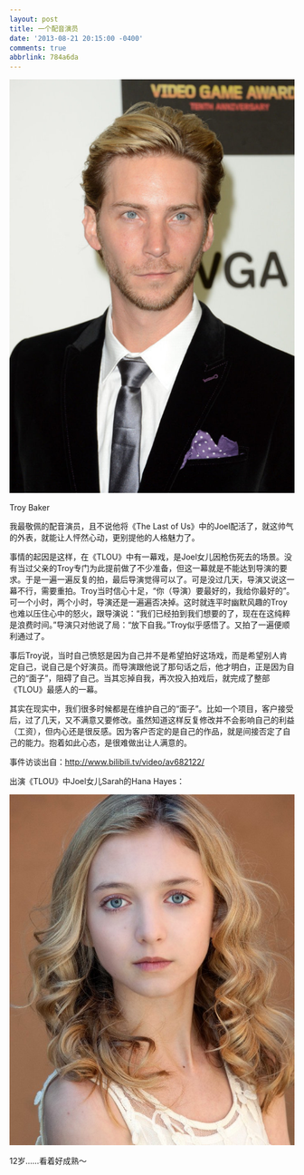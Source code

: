 ```yaml
---
layout: post
title: 一个配音演员
date: '2013-08-21 20:15:00 -0400'
comments: true
abbrlink: 784a6da
---
```


![](\img\Troy_Baker.jpeg)

Troy Baker

我最敬佩的配音演员，且不说他将《The Last of Us》中的Joel配活了，就这帅气的外表，就能让人怦然心动，更别提他的人格魅力了。

事情的起因是这样，在《TLOU》中有一幕戏，是Joel女儿因枪伤死去的场景。没有当过父亲的Troy专门为此提前做了不少准备，但这一幕就是不能达到导演的要求。于是一遍一遍反复的拍，最后导演觉得可以了。可是没过几天，导演又说这一幕不行，需要重拍。Troy当时信心十足，“你（导演）要最好的，我给你最好的”。可一个小时，两个小时，导演还是一遍遍否决掉。这时就连平时幽默风趣的Troy也难以压住心中的怒火，跟导演说：“我们已经拍到我们想要的了，现在在这纯粹是浪费时间。”导演只对他说了局：“放下自我。”Troy似乎感悟了。又拍了一遍便顺利通过了。

事后Troy说，当时自己愤怒是因为自己并不是希望拍好这场戏，而是希望别人肯定自己，说自己是个好演员。而导演跟他说了那句话之后，他才明白，正是因为自己的“面子”，阻碍了自己。当其忘掉自我，再次投入拍戏后，就完成了整部《TLOU》最感人的一幕。

其实在现实中，我们很多时候都是在维护自己的“面子”。比如一个项目，客户接受后，过了几天，又不满意又要修改。虽然知道这样反复修改并不会影响自己的利益（工资），但内心还是很反感。因为客户否定的是自己的作品，就是间接否定了自己的能力。抱着如此心态，是很难做出让人满意的。

事件访谈出自：http://www.bilibili.tv/video/av682122/

出演《TLOU》中Joel女儿Sarah的Hana Hayes：

![](/img/Hana_Hayes.jpeg)

12岁……看着好成熟～
